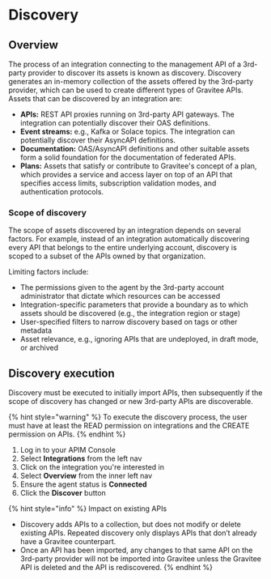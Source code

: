 # Discovery

## Overview

The process of an integration connecting to the management API of a 3rd-party provider to discover its assets is known as discovery. Discovery generates an in-memory collection of the assets offered by the 3rd-party provider, which can be used to create different types of Gravitee APIs. Assets that can be discovered by an integration are:&#x20;

* **APIs:** REST API proxies running on 3rd-party API gateways. The integration can potentially discover their OAS definitions.
* **Event streams:** e.g., Kafka or Solace topics. The integration can potentially discover their AsyncAPI definitions.
* **Documentation:** OAS/AsyncAPI definitions and other suitable assets form a solid foundation for the documentation of federated APIs.
* **Plans:** Assets that satisfy or contribute to Gravitee's concept of a plan, which provides a service and access layer on top of an API that specifies access limits, subscription validation modes, and authentication protocols.

### Scope of discovery

The scope of assets discovered by an integration depends on several factors. For example, instead of an integration automatically discovering every API that belongs to the entire underlying account, discovery is scoped to a subset of the APIs owned by that organization.&#x20;

Limiting factors include:

* The permissions given to the agent by the 3rd-party account administrator that dictate which resources can be accessed
* Integration-specific parameters that provide a boundary as to which assets should be discovered (e.g., the integration region or stage)
* User-specified filters to narrow discovery based on tags or other metadata
* Asset relevance, e.g., ignoring APIs that are undeployed, in draft mode, or archived

## Discovery execution

Discovery must be executed to initially import APIs, then subsequently if the scope of discovery has changed or new 3rd-party APIs are discoverable.&#x20;

{% hint style="warning" %}
To execute the discovery process, the user must have at least the READ permission on integrations and the CREATE permission on APIs.
{% endhint %}

1. Log in to your APIM Console
2. Select **Integrations** from the left nav
3. Click on the integration you're interested in&#x20;
4. Select **Overview** from the inner left nav
5. Ensure the agent status is **Connected**
6. Click the **Discover** button

{% hint style="info" %}
Impact on existing APIs

* Discovery adds APIs to a collection, but does not modify or delete existing APIs. Repeated discovery only displays APIs that don’t already have a Gravitee counterpart.
* Once an API has been imported, any changes to that same API on the 3rd-party provider will not be imported into Gravitee unless the Gravitee API is deleted and the API is rediscovered.
{% endhint %}
